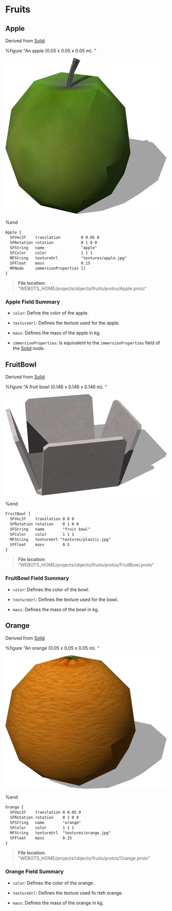 # Fruits

## Apple

Derived from [Solid](../reference/solid.md)

%figure "An apple (0.05 x 0.05 x 0.05 m).
"

![Apple](images/objects/fruits/Apple/model.png)

%end

```
Apple {
  SFVec3f    translation         0 0.05 0
  SFRotation rotation            0 1 0 0
  SFString   name                "apple"
  SFColor    color               1 1 1                 
  MFString   textureUrl          "textures/apple.jpg"  
  SFFloat    mass                0.15                  
  MFNode     immersionProperties []                    
}
```

> **File location**: "WEBOTS\_HOME/projects/objects/fruits/protos/Apple.proto"

### Apple Field Summary

- `color`: Define the color of the apple.

- `textureUrl`: Defines the texture used for the apple.

- `mass`: Defines the mass of the apple in kg.

- `immersionProperties`: Is equivalent to the `immersionProperties` field of the [Solid](../reference/solid.md) node.

## FruitBowl

Derived from [Solid](../reference/solid.md)

%figure "A fruit bowl (0.146 x 0.146 x 0.146 m).
"

![FruitBowl](images/objects/fruits/FruitBowl/model.png)

%end

```
FruitBowl {
  SFVec3f    translation 0 0 0
  SFRotation rotation    0 1 0 0
  SFString   name        "fruit bowl"
  SFColor    color       1 1 1                  
  MFString   textureUrl "textures/plastic.jpg"  
  SFFloat    mass        0.5                    
}
```

> **File location**: "WEBOTS\_HOME/projects/objects/fruits/protos/FruitBowl.proto"

### FruitBowl Field Summary

- `color`: Defines the color of the bowl.

- `textureUrl`: Defines the texture used for the bowl.

- `mass`: Defines the mass of the bowl in kg.

## Orange

Derived from [Solid](../reference/solid.md)

%figure "An orange (0.05 x 0.05 x 0.05 m).
"

![Orange](images/objects/fruits/Orange/model.png)

%end

```
Orange {
  SFVec3f    translation 0 0.05 0
  SFRotation rotation    0 1 0 0
  SFString   name        "orange"
  SFColor    color       1 1 1                  
  MFString   textureUrl  "textures/orange.jpg"  
  SFFloat    mass        0.15                   
}
```

> **File location**: "WEBOTS\_HOME/projects/objects/fruits/protos/Orange.proto"

### Orange Field Summary

- `color`: Defines the color of the orange.

- `textureUrl`: Defines the texture used fo rteh orange.

- `mass`: Defines the mass of the orange in kg.

